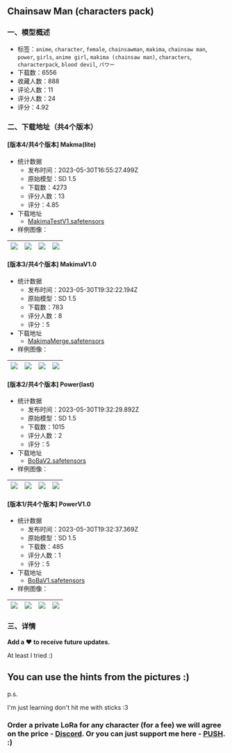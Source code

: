 ## Chainsaw Man (characters pack)
### 一、模型概述

- 标签：`anime`, `character`, `female`, `chainsawman`, `makima`, `chainsaw man`, `power`, `girls`, `anime girl`, `makima (chainsaw man)`, `characters`, `characterpack`, `blood devil`, `パワー`
- 下载数：6556
- 收藏人数：888
- 评论人数：11
- 评分人数：24
- 评分：4.92

### 二、下载地址（共4个版本）

#### [版本4/共4个版本] Makma(lite)

- 统计数据
  - 发布时间：2023-05-30T16:55:27.499Z
  - 原始模型：SD 1.5
  - 下载数：4273
  - 评分人数：13
  - 评分：4.85
- 下载地址
  - [MakimaTestV1.safetensors](https://civitai.com/api/download/models/68701)
- 样例图像：

| <img src="https://image.civitai.com/xG1nkqKTMzGDvpLrqFT7WA/6113acae-d201-47b2-a89e-5257ee3a1990/width=450/795868.jpeg" /> | <img src="https://image.civitai.com/xG1nkqKTMzGDvpLrqFT7WA/294a0c71-7e6c-41f6-96ab-84dbadb5a1ea/width=450/795848.jpeg" /> | <img src="https://image.civitai.com/xG1nkqKTMzGDvpLrqFT7WA/e36eac46-8e45-440f-864a-5c3c524312d5/width=450/766162.jpeg" /> | <img src="https://image.civitai.com/xG1nkqKTMzGDvpLrqFT7WA/e0fff53a-474e-455a-9b97-b6719568e978/width=450/765812.jpeg" /> |
| ---- | ---- | ---- | ---- |

#### [版本3/共4个版本] MakimaV1.0

- 统计数据
  - 发布时间：2023-05-30T19:32:22.194Z
  - 原始模型：SD 1.5
  - 下载数：783
  - 评分人数：8
  - 评分：5
- 下载地址
  - [MakimaMerge.safetensors](https://civitai.com/api/download/models/50809)
- 样例图像：

| <img src="https://image.civitai.com/xG1nkqKTMzGDvpLrqFT7WA/1487275f-105b-48f7-586a-437a5d84d400/width=450/546605.jpeg" /> | <img src="https://image.civitai.com/xG1nkqKTMzGDvpLrqFT7WA/b6916693-3eaf-4dd9-9242-3e945ea88000/width=450/546606.jpeg" /> | <img src="https://image.civitai.com/xG1nkqKTMzGDvpLrqFT7WA/36ee6d39-c671-4412-da5f-e98052fb0a00/width=450/546607.jpeg" /> | <img src="https://image.civitai.com/xG1nkqKTMzGDvpLrqFT7WA/3dbbed01-3e03-4193-b1bb-c8f66e378800/width=450/547108.jpeg" /> |
| ---- | ---- | ---- | ---- |

#### [版本2/共4个版本] Power(last)

- 统计数据
  - 发布时间：2023-05-30T19:32:29.892Z
  - 原始模型：SD 1.5
  - 下载数：1015
  - 评分人数：2
  - 评分：5
- 下载地址
  - [BoBaV2.safetensors](https://civitai.com/api/download/models/82015)
- 样例图像：

| <img src="https://image.civitai.com/xG1nkqKTMzGDvpLrqFT7WA/b95bdc2c-e2f7-4f83-a7a3-e9dc4614bad2/width=450/961649.jpeg" /> | <img src="https://image.civitai.com/xG1nkqKTMzGDvpLrqFT7WA/d5adcb72-3eb5-4c7c-a68b-f12df05b901f/width=450/921921.jpeg" /> | <img src="https://image.civitai.com/xG1nkqKTMzGDvpLrqFT7WA/dfb3fad9-9e00-404e-bf3f-5159af38913f/width=450/921922.jpeg" /> | <img src="https://image.civitai.com/xG1nkqKTMzGDvpLrqFT7WA/27f33b48-7e8e-4631-8771-c2e166cf455c/width=450/921924.jpeg" /> |
| ---- | ---- | ---- | ---- |

#### [版本1/共4个版本] PowerV1.0

- 统计数据
  - 发布时间：2023-05-30T19:32:37.369Z
  - 原始模型：SD 1.5
  - 下载数：485
  - 评分人数：1
  - 评分：5
- 下载地址
  - [BoBaV1.safetensors](https://civitai.com/api/download/models/81835)
- 样例图像：

| <img src="https://image.civitai.com/xG1nkqKTMzGDvpLrqFT7WA/de802e56-3c8a-460d-8071-d2f2b7d0efdb/width=450/919420.jpeg" /> | <img src="https://image.civitai.com/xG1nkqKTMzGDvpLrqFT7WA/2f6d7d78-3a96-4e29-b28f-1f303bb59f40/width=450/919607.jpeg" /> | <img src="https://image.civitai.com/xG1nkqKTMzGDvpLrqFT7WA/fe6ab6c2-adc6-4f9e-8c5e-f96940a59c34/width=450/919240.jpeg" /> | <img src="https://image.civitai.com/xG1nkqKTMzGDvpLrqFT7WA/7048e931-fe1a-4508-9b06-d329d67c6e2a/width=450/919215.jpeg" /> |
| ---- | ---- | ---- | ---- |


### 三、详情
<p><strong>Add a ❤️ to receive future updates.</strong></p><p>At least I tried :)</p><h2>You can use the hints from the pictures :)</h2><p>p.s.</p><p>I'm just learning don't hit me with sticks :3</p><h3>Order a private LoRa for any character (for a fee) we will agree on the price - <a target="_blank" rel="ugc" href="https://discord.gg/yucPaNsjXr">Discord</a>. Or you can just support me here - <a target="_blank" rel="ugc" href="https://boosty.to/eternal2kpp/donate">PUSH</a>. :)</h3>